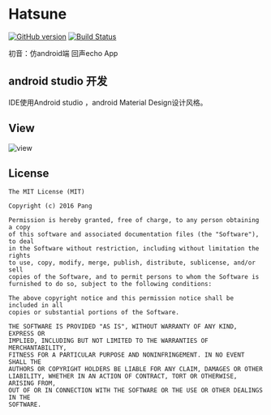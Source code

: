 # Hatsune
[![GitHub version](https://badge.fury.io/gh/Hootrix%2FHatsune.svg)](https://badge.fury.io/gh/Hootrix%2FHatsune)
[![Build Status](https://travis-ci.org/Hootrix/Hatsune.png)](https://travis-ci.org/Hootrix/Hatsune)

初音：仿android端 回声echo App

## android studio 开发
IDE使用Android studio ，android Material Design设计风格。

## View
![view](https://ooo.0o0.ooo/2016/08/25/57be8a71803e2.png)



## License
``` 
The MIT License (MIT)

Copyright (c) 2016 Pang

Permission is hereby granted, free of charge, to any person obtaining a copy
of this software and associated documentation files (the "Software"), to deal
in the Software without restriction, including without limitation the rights
to use, copy, modify, merge, publish, distribute, sublicense, and/or sell
copies of the Software, and to permit persons to whom the Software is
furnished to do so, subject to the following conditions:

The above copyright notice and this permission notice shall be included in all
copies or substantial portions of the Software.

THE SOFTWARE IS PROVIDED "AS IS", WITHOUT WARRANTY OF ANY KIND, EXPRESS OR
IMPLIED, INCLUDING BUT NOT LIMITED TO THE WARRANTIES OF MERCHANTABILITY,
FITNESS FOR A PARTICULAR PURPOSE AND NONINFRINGEMENT. IN NO EVENT SHALL THE
AUTHORS OR COPYRIGHT HOLDERS BE LIABLE FOR ANY CLAIM, DAMAGES OR OTHER
LIABILITY, WHETHER IN AN ACTION OF CONTRACT, TORT OR OTHERWISE, ARISING FROM,
OUT OF OR IN CONNECTION WITH THE SOFTWARE OR THE USE OR OTHER DEALINGS IN THE
SOFTWARE.
``` 
